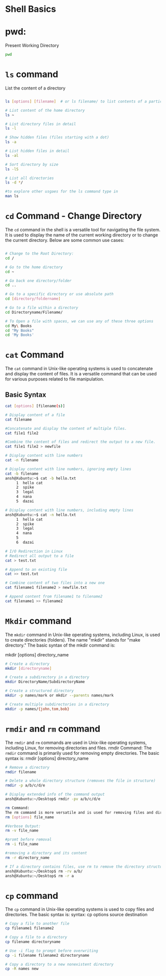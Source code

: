 

# Shell Basics

# pwd: 
Present Working Directory

```bash
pwd
```

# `ls` command
  List the content of a directory
```bash

ls [options] [filename]  # or ls filename/ to list contents of a particular directory

# List content of the home directory
ls ~

# List directory files in detail
ls -l

# Show hidden files (files starting with a dot)
ls -a

# List hidden files in detail
ls -al

# Sort directory by size
ls -lS

# List all directories
ls -d */

#to explore other usgaes for the ls command type in 
man ls

```

# `cd` Command - Change Directory
The `cd`  command in the shell is a versatile tool for navigating the file system. It is used to display the name of the current working directory or to change the current directory. Below are some common use cases:

```bash

# Change to the Root Directory:
cd /

# Go to the home directory
cd ~

# Go back one directory/folder
cd ..

# Go to a specific directory or use absolute path
cd [directory/foldername]

# Go to a file within a directory
cd Directoryname/Filename/

# To Open a file with spaces, we can use any of these three options
cd My\ Books
cd "My Books"
cd 'My Books'

```

# `cat` Command
The `cat` command in Unix-like operating systems is used to concatenate and display the content of files. It is a versatile command that can be used for various purposes related to file manipulation.

## Basic Syntax

```bash
cat [options] [filename(s)]
```

```bash
# Display content of a file
cat filename

#Concatenate and display the content of multiple files.
cat file1 file2

#Combine the content of files and redirect the output to a new file.
cat file1 file2 > newfile

# Display content with line numbers
cat -n filename

# Display content with line numbers, ignoring empty lines
cat -b filename
ansh@Xubuntu:~$ cat -b hello.txt
     1  hello cat
     2  spike
     3  legal
     4  nana
     5  dazai

# Display content with line numbers, including empty lines
ansh@Xubuntu:~$ cat -n hello.txt
     1  hello cat
     2  spike
     3  legal
     4  nana
     5
     6  dazai

# I/O Redirection in Linux
# Redirect all output to a file
cat > test.txt

# Append to an existing file
cat >> test.txt

# Combine content of two files into a new one
cat filename1 filename2 > newfile.txt

# Append content from filename1 to filename2
cat filename1 >> filename2

```

# `Mkdir` command
The `mkdir` command in Unix-like operating systems, including Linux, is used to create directories (folders). The name "mkdir" stands for "make directory." The basic syntax of the mkdir command is:

mkdir [options] directory_name

```bash
# Create a directory
mkdir [directoryname]

# Create a subdirectory in a directory
mkdir DirectoryName/SubdirectoryName

# Create a structured directory
mkdir -p names/mark or mkdir --parents names/mark

# Create multiple subdirectories in a directory
mkdir -p names/{john,tom,bob}

```

# `rmdir` and `rm` command 
The `rmdir` and `rm` commands are used in Unix-like operating systems, including Linux, for removing directories and files. 
rmdir Command:
The `rmdir` command is primarily used for removing empty directories. The basic syntax is:
rmdir [options] directory_name


```bash
# Remove a directory
rmdir filename

# Delete a whole directory structure (removes the file in structure)
rmdir -p a/b/c/d/e

# Display extended info of the command output
ansh@Xubuntu:~/Desktop$ rmdir -pv a/b/c/d/e

rm Command:
The rm command is more versatile and is used for removing files and directories, including non-empty ones. The basic syntax is:
rm [options] file_name

#Verbose Output:
rm -v file_name

#promt before removal
rm -i file_name

#removing a directory and its content
rm -r directory_name

# If a directory contains files, use rm to remove the directory structure
ansh@Xubuntu:~/Desktop$ rm -rv a/b/
ansh@Xubuntu:~/Desktop$ rm -r a
```

# `cp` command
The `cp` command in Unix-like operating systems is used to copy files and directories. The basic syntax is:
syntax: 
 cp options source destination

```bash
# Copy a file to another file
cp filename1 filename2

# Copy a file to a directory
cp filename directoryname

# Use -i flag to prompt before overwriting
cp -i filename filename2 directoryname

# Copy a directory to a new nonexistent directory
cp -R names new
```
